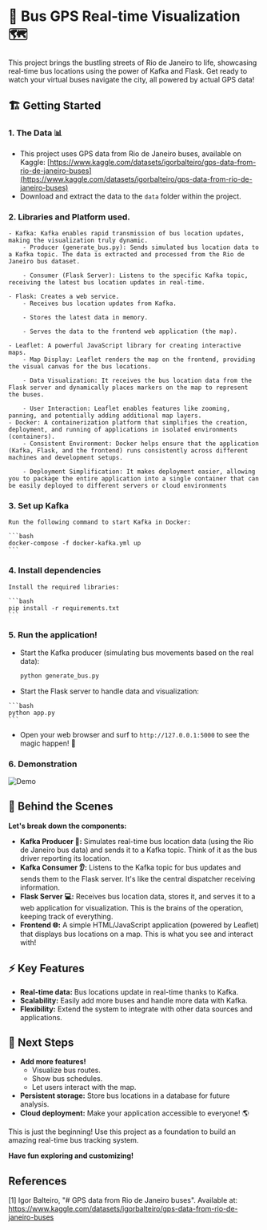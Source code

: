 # 🚌 Bus GPS Real-time Visualization 🗺️

This project brings the bustling streets of Rio de Janeiro to life, showcasing real-time bus locations using the power of Kafka and Flask. Get ready to watch your virtual buses navigate the city, all powered by actual GPS data! 

## 🏗️ Getting Started

### 1.  The Data 📊
   - This project uses GPS data from Rio de Janeiro buses, available on Kaggle: [https://www.kaggle.com/datasets/igorbalteiro/gps-data-from-rio-de-janeiro-buses](https://www.kaggle.com/datasets/igorbalteiro/gps-data-from-rio-de-janeiro-buses)
   - Download and extract the data to the `data` folder within the project.

### 2. Libraries and Platform used.

    - Kafka: Kafka enables rapid transmission of bus location updates, making the visualization truly dynamic.
        - Producer (generate_bus.py): Sends simulated bus location data to a Kafka topic. The data is extracted and processed from the Rio de Janeiro bus dataset.

        - Consumer (Flask Server): Listens to the specific Kafka topic, receiving the latest bus location updates in real-time.

    - Flask: Creates a web service.
        - Receives bus location updates from Kafka.

        - Stores the latest data in memory.

        - Serves the data to the frontend web application (the map).

    - Leaflet: A powerful JavaScript library for creating interactive maps.
        - Map Display: Leaflet renders the map on the frontend, providing the visual canvas for the bus locations.

        - Data Visualization: It receives the bus location data from the Flask server and dynamically places markers on the map to represent the buses.

        - User Interaction: Leaflet enables features like zooming, panning, and potentially adding additional map layers.
    - Docker: A containerization platform that simplifies the creation, deployment, and running of applications in isolated environments (containers).
        - Consistent Environment: Docker helps ensure that the application (Kafka, Flask, and the frontend) runs consistently across different machines and development setups.

        - Deployment Simplification: It makes deployment easier, allowing you to package the entire application into a single container that can be easily deployed to different servers or cloud environments

### 3. Set up Kafka 
    Run the following command to start Kafka in Docker:

    ```bash
    docker-compose -f docker-kafka.yml up
    ```

### 4. Install dependencies
    Install the required libraries:

    ```bash
    pip install -r requirements.txt
    ```

### 5.  Run the application! 
  - Start the Kafka producer (simulating bus movements based on the real data):
    
    ```bash
    python generate_bus.py
    ```

  -  Start the Flask server to handle data and visualization:

    ```bash
    python app.py
    ```

  -  Open your web browser and surf to `http://127.0.0.1:5000` to see the magic happen! 🎉

### 6. Demonstration

![Demo](demo.gif)

## 🧠 Behind the Scenes

**Let's break down the components:**

- **Kafka Producer 📨:** Simulates real-time bus location data (using the Rio de Janeiro bus data) and sends it to a Kafka topic. Think of it as the bus driver reporting its location.
- **Kafka Consumer 👂:** Listens to the Kafka topic for bus updates and sends them to the Flask server. It's like the central dispatcher receiving information.
- **Flask Server 💻:** Receives bus location data, stores it, and serves it to a web application for visualization. This is the brains of the operation, keeping track of everything.
- **Frontend 🌐:**  A simple HTML/JavaScript application (powered by Leaflet) that displays bus locations on a map. This is what you see and interact with!

## ⚡️ Key Features

- **Real-time data:** Bus locations update in real-time thanks to Kafka.
- **Scalability:** Easily add more buses and handle more data with Kafka.
- **Flexibility:** Extend the system to integrate with other data sources and applications.

## 🚀 Next Steps

- **Add more features!** 
  -  Visualize bus routes.
  -  Show bus schedules.
  -  Let users interact with the map.
- **Persistent storage:** Store bus locations in a database for future analysis.
- **Cloud deployment:** Make your application accessible to everyone! 🌎

This is just the beginning! Use this project as a foundation to build an amazing real-time bus tracking system.

**Have fun exploring and customizing!** 

## References
[1] Igor Balteiro, "# GPS data from Rio de Janeiro buses". Available at: https://www.kaggle.com/datasets/igorbalteiro/gps-data-from-rio-de-janeiro-buses
